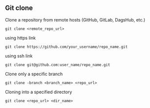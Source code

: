 ## Git clone

Clone a repository from remote hosts (GitHub, GitLab, DagsHub, etc.)
```
git clone <remote_repo_url>
```

using https link
```
git clone https://github.com/your_username/repo_name.git
```

using ssh link
```
git clone git@github.com:user_name/repo_name.git
```

Clone only a specific branch
```
git clone -branch <branch_name> <repo_url>
```

Cloning into a specified directory
```
git clone <repo_url> <dir_name>
```

